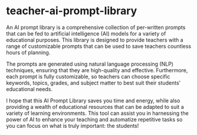 # teacher-ai-prompt-library

An AI prompt library is a comprehensive collection of per-written prompts that can be fed to artificial intelligence (AI) models for a variety of educational purposes. This library is designed to provide teachers with a range of customizable prompts that can be used to save teachers countless hours of planning.

The prompts are generated using natural language processing (NLP) techniques, ensuring that they are high-quality and effective. Furthermore, each prompt is fully customizable, so teachers can choose specific keywords, topics, grades, and subject matter to best suit their students' educational needs.

I hope that this AI Prompt Library saves you time and energy, while also providing a wealth of educational resources that can be adapted to suit a variety of learning environments. This tool can assist you in harnessing the power of AI to enhance your teaching and automatize repetitive tasks so you can focus on what is truly important: the students!
